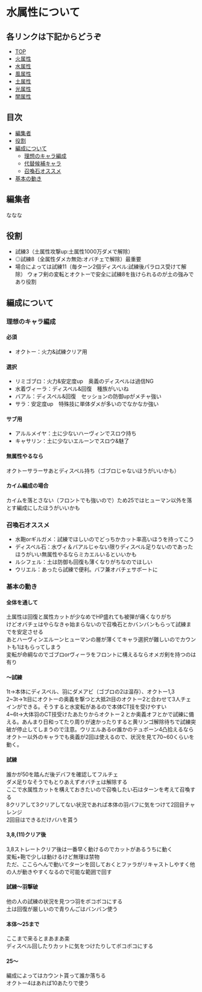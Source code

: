 # 水属性について
## 各リンクは下記からどうぞ
* [TOP](/README.md)
* [火属性](/fire.md)
* [水属性](/water.md)
* [風属性](/wind.md)
* [土属性](/earth.md)
* [光属性](/lite.md)
* [闇属性](/dark.md)

## 目次
* [編集者](#編集者)
* [役割](#役割)
* [編成について](#編成について)
    * [理想のキャラ編成](#理想のキャラ編成)
    * [代替候補キャラ](#代替候補キャラ)
    * [召喚石オススメ](#召喚石オススメ)
* [基本の動き](#基本の動き)
    
## 編集者
ななな
## 役割
* 試練3（土属性攻撃up:土属性1000万ダメで解除）
* ◎試練8（全属性ダメカ無効:オバチェで解除）最重要
* 場合によっては試練11（毎ターン2個ディスペル:試練後パラロス受けて解除）
ウォフ剣の変転とオクトーで安全に試練8を抜けられるのが土の強みであり役割

## 編成について
### 理想のキャラ編成
#### 必須
* オクトー：火力&試練クリア用
#### 選択
* リミゴブロ：火力&安定度up　奥義のディスペルは過信NG
* 水着ヴィーラ：ディスペル&回復　種族がいいね
* バアル：ディスペル&回復　セッションの防御upがメチャ強い
* サラ：安定度up　特殊技に単体ダメが多いのでなかなか強い
#### サブ用
* アルルメイヤ：土に少ないハーヴィンでスロウ持ち
* キャサリン：土に少ないエルーンでスロウ&魅了
#### 無属性やるなら
オクトーサラーサあとディスペル持ち（ゴブロじゃないほうがいいかも）
#### カイム編成の場合
カイムを落とさない（フロントでも強いので）ため25ではヒューマン以外を落とす編成にしたほうがいいかも	

### 召喚石オススメ
* 水鞄orギルガメ：試練でほしいのでどっちかカット率高いほうを持ってこう
* ディスペル石：水ヴィ＆バアルじゃない限りディスペル足りないのであったほうがいい無属性やるならミカエルいるといいかも
* ルシフェル：土は防御も回復も薄くなりがちなのでほしい
* ウリエル：あったら試練で便利。バフ兼オバチェサポートに

### 基本の動き
#### 全体を通して
土属性は回復と属性カットが少なめでHP盛れても被弾が痛くなりがち  
けどオバチェはやらなきゃ始まらないので召喚石とかバンバンもらって試練までを安定させる  
あとハーヴィンエルーンヒューマンの層が薄くてキャラ選択が難しいのでカウントも1はもらってしまう  
変転が命綱なのでゴブロorヴィーラをフロントに構えるならオメガ剣を持つのは有り  
	
#### ～試練
1t→本体にディスペル、羽にダメアビ（ゴブロの2は温存）、オクトー1,3  
2~3t→1t目にオクトーの奥義を撃つと大抵2t目のオクトー2と合わせて3人チェインができる。そうすると水変転があるので本体CT技を受けやすい  
4~6t→大体羽のCT技受けたあたりからオクトー２とか奥義オフとかで試練に備える。あんまり日和ってたり周りが速かったりすると黄リンゴ解除待ちで試練突破が停止してしまうので注意。ウリエルあるor誰かのテュポーン4凸拾えるならオクトー以外のキャラでも奥義が2回は使えるので、状況を見て70~60くらいを動く。
	
#### 試練
誰かが50を踏んだ後デバフを確認してフルチェ  
ダメ足りなそうでもとりあえずオバチェは解除する  
ここで水属性カットを構えておきたいので召喚したい石はターンを考えて召喚する  
8クリアして3クリアしてない状況であれば本体の羽バフに気をつけて2回目チャレンジ  
2回目はできるだけバハを貰う
	
#### 3,8,(11)クリア後
3,8ストレートクリア後は一番早く動けるのでカットがあるうちに動く  
変転+鞄で少しは動けるけど無理は禁物  
ただ、ここらへんで動いてターンを回しておくとファラがリキャストしやすく他の人が動きやすくなるので可能な範囲で回す
	
#### 試練〜羽撃破
他の人の試練の状況を見つつ羽をボコボコにする  
土は回復が厳しいので青りんごはバンバン使う
	
#### 本体〜25まで
ここまで来るとまあまあ楽  
ディスペル回したりカットに気をつけたりしてボコボコにする
	
#### 25〜
編成によってはカウント貰って誰か落ちる  
オクトー4はあれば10あたりで使う
